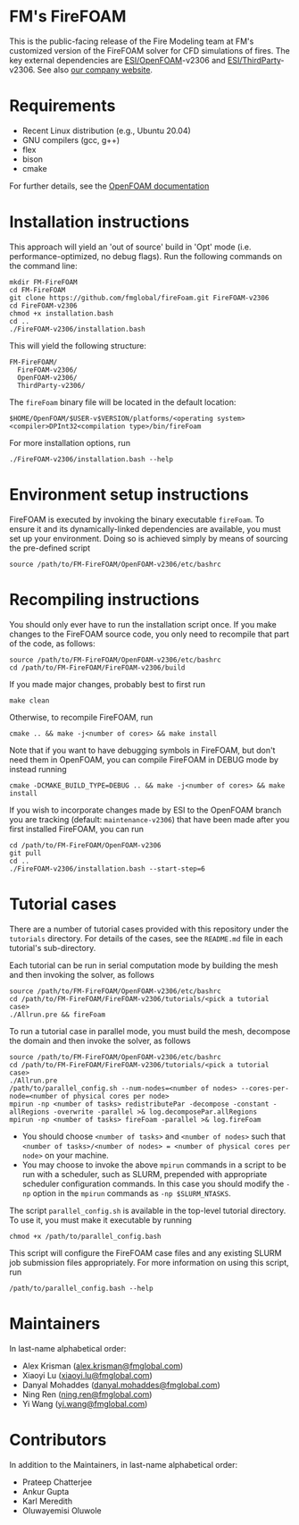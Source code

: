 # FM's FireFOAM
This is the public-facing release of the Fire Modeling team at FM's customized version of the FireFOAM solver for CFD simulations of fires. 
The key external dependencies are [ESI/OpenFOAM](https://develop.openfoam.com/Development/openfoam)-v2306 and [ESI/ThirdParty](https://sourceforge.net/projects/openfoam/files/)-v2306. See also [our company website](https://www.fm.com/about-us/our-engineering-approach/engineering-methods/open-source-fire-modeling).

# Requirements
- Recent Linux distribution (e.g., Ubuntu 20.04)
- GNU compilers (gcc, g++)
- flex
- bison
- cmake

For further details, see the [OpenFOAM documentation](https://www.openfoam.com/documentation/system-requirements)

# Installation instructions
This approach will yield an 'out of source' build in 'Opt' mode (i.e. performance-optimized, no debug flags).
Run the following commands on the command line:
```
mkdir FM-FireFOAM
cd FM-FireFOAM
git clone https://github.com/fmglobal/fireFoam.git FireFOAM-v2306
cd FireFOAM-v2306
chmod +x installation.bash
cd ..
./FireFOAM-v2306/installation.bash
```

This will yield the following structure:

```
FM-FireFOAM/
  FireFOAM-v2306/
  OpenFOAM-v2306/
  ThirdParty-v2306/
```

The `fireFoam` binary file will be located in the default location:
```
$HOME/OpenFOAM/$USER-v$VERSION/platforms/<operating system><compiler>DPInt32<compilation type>/bin/fireFoam
```

For more installation options, run
```
./FireFOAM-v2306/installation.bash --help
```

# Environment setup instructions
FireFOAM is executed by invoking the binary executable `fireFoam`. To ensure it and its dynamically-linked dependencies are available, you must set up your environment.
Doing so is achieved simply by means of sourcing the pre-defined script
```
source /path/to/FM-FireFOAM/OpenFOAM-v2306/etc/bashrc
```

# Recompiling instructions
You should only ever have to run the installation script once. If you make changes to the FireFOAM source code, you only need to recompile that part of the code, as follows:

```
source /path/to/FM-FireFOAM/OpenFOAM-v2306/etc/bashrc
cd /path/to/FM-FireFOAM/FireFOAM-v2306/build
```
If you made major changes, probably best to first run
```
make clean
```
Otherwise, to  recompile FireFOAM, run
```
cmake .. && make -j<number of cores> && make install
```

Note that if you want to have debugging symbols in FireFOAM, but don't need them in OpenFOAM, you can compile FireFOAM in DEBUG mode by instead running
```
cmake -DCMAKE_BUILD_TYPE=DEBUG .. && make -j<number of cores> && make install
```

If you wish to incorporate changes made by ESI to the OpenFOAM branch you are tracking (default: `maintenance-v2306`) that have been made after you first installed FireFOAM, you can run
```
cd /path/to/FM-FireFOAM/OpenFOAM-v2306
git pull
cd ..
./FireFOAM-v2306/installation.bash --start-step=6
```

# Tutorial cases
There are a number of tutorial cases provided with this repository under the `tutorials` directory. For details of the cases, see the `README.md` file in each tutorial's sub-directory.

Each tutorial can be run in serial computation mode by building the mesh and then invoking the solver, as follows
```
source /path/to/FM-FireFOAM/OpenFOAM-v2306/etc/bashrc
cd /path/to/FM-FireFOAM/FireFOAM-v2306/tutorials/<pick a tutorial case>
./Allrun.pre && fireFoam
```

To run a tutorial case in parallel mode, you must build the mesh, decompose the domain and then invoke the solver, as follows
```
source /path/to/FM-FireFOAM/OpenFOAM-v2306/etc/bashrc
cd /path/to/FM-FireFOAM/FireFOAM-v2306/tutorials/<pick a tutorial case>
./Allrun.pre
/path/to/parallel_config.sh --num-nodes=<number of nodes> --cores-per-node=<number of physical cores per node>
mpirun -np <number of tasks> redistributePar -decompose -constant -allRegions -overwrite -parallel >& log.decomposePar.allRegions
mpirun -np <number of tasks> fireFoam -parallel >& log.fireFoam
```
- You should choose `<number of tasks>` and `<number of nodes>` such that `<number of tasks>/<number of nodes> = <number of physical cores per node>` on your machine. 
- You may choose to invoke the above `mpirun` commands in a script to be run with a scheduler, such as SLURM, prepended with appropriate scheduler configuration commands.
In this case you should modify the `-np` option in the `mpirun` commands as `-np $SLURM_NTASKS`.

The script `parallel_config.sh` is available in the top-level tutorial directory. To use it, you must make it executable by running
```
chmod +x /path/to/parallel_config.bash
```
This script will configure the FireFOAM case files and any existing SLURM job submission files appropriately. For more information on using this script, run
```
/path/to/parallel_config.bash --help
```

# Maintainers
In last-name alphabetical order:
- Alex Krisman (alex.krisman@fmglobal.com)
- Xiaoyi Lu (xiaoyi.lu@fmglobal.com)
- Danyal Mohaddes (danyal.mohaddes@fmglobal.com)
- Ning Ren (ning.ren@fmglobal.com)
- Yi Wang (yi.wang@fmglobal.com)

# Contributors
In addition to the Maintainers, in last-name alphabetical order:
- Prateep Chatterjee
- Ankur Gupta
- Karl Meredith
- Oluwayemisi Oluwole
